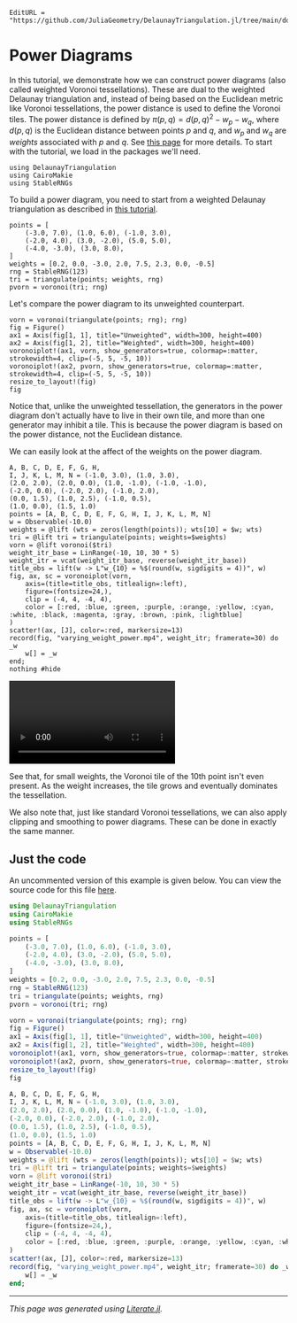 ```@meta
EditURL = "https://github.com/JuliaGeometry/DelaunayTriangulation.jl/tree/main/docs/src/literate_tutorials/power.jl"
```

# Power Diagrams

In this tutorial, we demonstrate how we can construct
power diagrams (also called weighted Voronoi tessellations).
These are dual to the weighted Delaunay triangulation and,
instead of being based on the Euclidean metric like Voronoi tessellations,
the power distance is used to define the Voronoi tiles. The power distance
is defined by $\pi(p, q) = d(p, q)^2 - w_p - w_q$, where $d(p, q)$
is the Euclidean distance between points $p$ and $q$, and $w_p$ and $w_q$
are _weights_ associated with $p$ and $q$. See [this page](../math/power.md)
for more details. To start with the tutorial, we load in the packages we'll need.

````@example power
using DelaunayTriangulation
using CairoMakie
using StableRNGs
````

To build a power diagram, you need to start from a weighted
Delaunay triangulation as described in [this tutorial](weighted.md).

````@example power
points = [
    (-3.0, 7.0), (1.0, 6.0), (-1.0, 3.0),
    (-2.0, 4.0), (3.0, -2.0), (5.0, 5.0),
    (-4.0, -3.0), (3.0, 8.0),
]
weights = [0.2, 0.0, -3.0, 2.0, 7.5, 2.3, 0.0, -0.5]
rng = StableRNG(123)
tri = triangulate(points; weights, rng)
pvorn = voronoi(tri; rng)
````

Let's compare the power diagram to its unweighted counterpart.

````@example power
vorn = voronoi(triangulate(points; rng); rng)
fig = Figure()
ax1 = Axis(fig[1, 1], title="Unweighted", width=300, height=400)
ax2 = Axis(fig[1, 2], title="Weighted", width=300, height=400)
voronoiplot!(ax1, vorn, show_generators=true, colormap=:matter, strokewidth=4, clip=(-5, 5, -5, 10))
voronoiplot!(ax2, pvorn, show_generators=true, colormap=:matter, strokewidth=4, clip=(-5, 5, -5, 10))
resize_to_layout!(fig)
fig
````

Notice that, unlike the unweighted tessellation, the generators in the power diagram
don't actually have to live in their own tile, and more than one generator
may inhibit a tile. This is because the power diagram is based on the power distance,
not the Euclidean distance.

We can easily look at the affect of the weights on the power diagram.

````@example power
A, B, C, D, E, F, G, H,
I, J, K, L, M, N = (-1.0, 3.0), (1.0, 3.0),
(2.0, 2.0), (2.0, 0.0), (1.0, -1.0), (-1.0, -1.0),
(-2.0, 0.0), (-2.0, 2.0), (-1.0, 2.0),
(0.0, 1.5), (1.0, 2.5), (-1.0, 0.5),
(1.0, 0.0), (1.5, 1.0)
points = [A, B, C, D, E, F, G, H, I, J, K, L, M, N]
w = Observable(-10.0)
weights = @lift (wts = zeros(length(points)); wts[10] = $w; wts)
tri = @lift tri = triangulate(points; weights=$weights)
vorn = @lift voronoi($tri)
weight_itr_base = LinRange(-10, 10, 30 * 5)
weight_itr = vcat(weight_itr_base, reverse(weight_itr_base))
title_obs = lift(w -> L"w_{10} = %$(round(w, sigdigits = 4))", w)
fig, ax, sc = voronoiplot(vorn,
    axis=(title=title_obs, titlealign=:left),
    figure=(fontsize=24,),
    clip = (-4, 4, -4, 4),
    color = [:red, :blue, :green, :purple, :orange, :yellow, :cyan, :white, :black, :magenta, :gray, :brown, :pink, :lightblue]
)
scatter!(ax, [J], color=:red, markersize=13)
record(fig, "varying_weight_power.mp4", weight_itr; framerate=30) do _w
    w[] = _w
end;
nothing #hide
````

![](varying_weight_power.mp4)

See that, for small weights, the Voronoi tile of the 10th point isn't even present. As the weight increases, the tile
grows and eventually dominates the tessellation.

We also note that, just like standard Voronoi tessellations, we can also
apply clipping and smoothing to power diagrams. These can be done in exactly the same manner.
## Just the code
An uncommented version of this example is given below.
You can view the source code for this file [here](https://github.com/JuliaGeometry/DelaunayTriangulation.jl/tree/main/docs/src/literate_tutorials/power.jl).

```julia
using DelaunayTriangulation
using CairoMakie
using StableRNGs

points = [
    (-3.0, 7.0), (1.0, 6.0), (-1.0, 3.0),
    (-2.0, 4.0), (3.0, -2.0), (5.0, 5.0),
    (-4.0, -3.0), (3.0, 8.0),
]
weights = [0.2, 0.0, -3.0, 2.0, 7.5, 2.3, 0.0, -0.5]
rng = StableRNG(123)
tri = triangulate(points; weights, rng)
pvorn = voronoi(tri; rng)

vorn = voronoi(triangulate(points; rng); rng)
fig = Figure()
ax1 = Axis(fig[1, 1], title="Unweighted", width=300, height=400)
ax2 = Axis(fig[1, 2], title="Weighted", width=300, height=400)
voronoiplot!(ax1, vorn, show_generators=true, colormap=:matter, strokewidth=4, clip=(-5, 5, -5, 10))
voronoiplot!(ax2, pvorn, show_generators=true, colormap=:matter, strokewidth=4, clip=(-5, 5, -5, 10))
resize_to_layout!(fig)
fig

A, B, C, D, E, F, G, H,
I, J, K, L, M, N = (-1.0, 3.0), (1.0, 3.0),
(2.0, 2.0), (2.0, 0.0), (1.0, -1.0), (-1.0, -1.0),
(-2.0, 0.0), (-2.0, 2.0), (-1.0, 2.0),
(0.0, 1.5), (1.0, 2.5), (-1.0, 0.5),
(1.0, 0.0), (1.5, 1.0)
points = [A, B, C, D, E, F, G, H, I, J, K, L, M, N]
w = Observable(-10.0)
weights = @lift (wts = zeros(length(points)); wts[10] = $w; wts)
tri = @lift tri = triangulate(points; weights=$weights)
vorn = @lift voronoi($tri)
weight_itr_base = LinRange(-10, 10, 30 * 5)
weight_itr = vcat(weight_itr_base, reverse(weight_itr_base))
title_obs = lift(w -> L"w_{10} = %$(round(w, sigdigits = 4))", w)
fig, ax, sc = voronoiplot(vorn,
    axis=(title=title_obs, titlealign=:left),
    figure=(fontsize=24,),
    clip = (-4, 4, -4, 4),
    color = [:red, :blue, :green, :purple, :orange, :yellow, :cyan, :white, :black, :magenta, :gray, :brown, :pink, :lightblue]
)
scatter!(ax, [J], color=:red, markersize=13)
record(fig, "varying_weight_power.mp4", weight_itr; framerate=30) do _w
    w[] = _w
end;
```

---

*This page was generated using [Literate.jl](https://github.com/fredrikekre/Literate.jl).*

